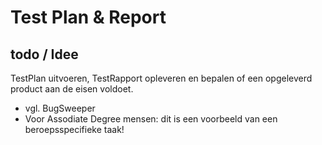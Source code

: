 # Test Plan & Report

## todo / Idee
TestPlan uitvoeren, TestRapport opleveren en bepalen of een opgeleverd product
aan de eisen voldoet.
- vgl. BugSweeper
- Voor Assodiate Degree mensen: dit is een voorbeeld van een beroepsspecifieke taak!
